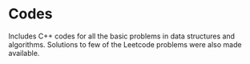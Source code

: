 # Codes
Includes C++ codes for all the basic problems in data structures and algorithms.
Solutions to few of the Leetcode problems were also made available. 
